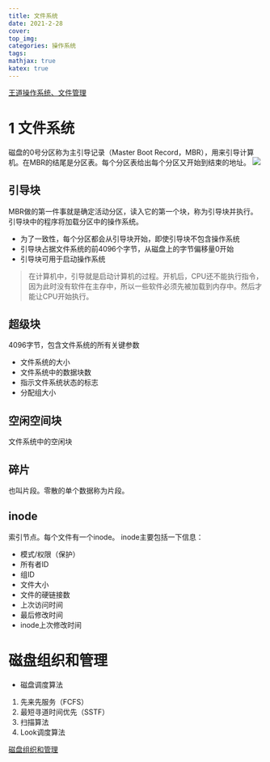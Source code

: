 ```yaml
---
title: 文件系统
date: 2021-2-28
cover:
top_img:
categories: 操作系统
tags: 
mathjax: true
katex: true
---
```

[王道操作系统、文件管理](https://blog.csdn.net/qq_43684985/article/details/109255207)

# 1 文件系统
磁盘的0号分区称为主引导记录（Master Boot Record，MBR），用来引导计算机。在MBR的结尾是分区表。每个分区表给出每个分区又开始到结束的地址。
![](http://note.youdao.com/yws/public/resource/375267987e6a5e59121a79328ccdf2bc/xmlnote/98C0270828214E36BD23ECEFF02FA1EF/15185)

## 引导块

MBR做的第一件事就是确定活动分区，读入它的第一个块，称为引导块并执行。引导块中的程序将加载分区中的操作系统。
- 为了一致性，每个分区都会从引导块开始，即使引导块不包含操作系统
- 引导块占据文件系统的前4096个字节，从磁盘上的字节偏移量0开始
- 引导块可用于启动操作系统

> 在计算机中，引导就是启动计算机的过程。开机后，CPU还不能执行指令，因为此时没有软件在主存中，所以一些软件必须先被加载到内存中。然后才能让CPU开始执行。

## 超级块

4096字节，包含文件系统的所有关键参数
- 文件系统的大小
- 文件系统中的数据块数
- 指示文件系统状态的标志
- 分配组大小

## 空闲空间块
文件系统中的空闲块
## 碎片

也叫片段。零散的单个数据称为片段。

## inode
索引节点。每个文件有一个inode。
inode主要包括一下信息：
- 模式/权限（保护）
- 所有者ID
- 组ID
- 文件大小
- 文件的硬链接数
- 上次访问时间
- 最后修改时间
- inode上次修改时间

# 磁盘组织和管理

- 磁盘调度算法
1. 先来先服务（FCFS）
2. 最短寻道时间优先（SSTF）
3. 扫描算法
4. Look调度算法

[磁盘组织和管理](https://blog.csdn.net/qq_40949465/article/details/89035171)